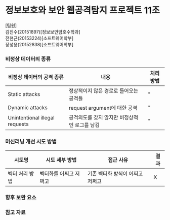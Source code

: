 # 정보보호와 보안 웹공격탐지 프로젝트 11조


[팀원]  
김진수(20151897)[정보보안암호수학과]  
전현근(20153224)[소프트웨어학부]  
장성용(20152838)[소프트웨어학부]  


### 비정상 데이터의 종류
|비정상 데이터의 공격 종류|내용|처리 방법
|-------------------------|---|--------|
|Static attacks|정상적이지 않은 경로로 들어오는 공격들|''|
|Dynamic attacks|request argument에 대한 공격|''|
|Unintentional illegal requests|공격의도를 갖지 않지만 비정상적인 로그를 남김|''|

### 머신러닝 개선 시도 방법
|시도명|시도 세부 방법|접근 사유|결과|
|-----|---------------|--------|----|
|벡터 처리 방법|벡터화를 어쩌고 저쩌고|기존 벡터화 방식이 어쩌고 저쩌고|X|

### 향후 보완 요소

### 참고 자료
